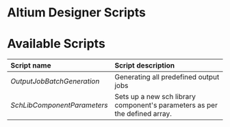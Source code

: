 # Altium Designer Scripts

# Available Scripts

|Script name|Script description|
|:---|:---|
|*OutputJobBatchGeneration*|Generating all predefined output jobs|
|*SchLibComponentParameters*|Sets up a new sch library component's parameters as per the defined array.|